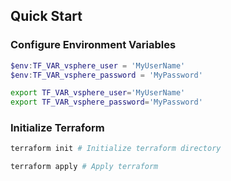 ## Quick Start

### Configure Environment Variables

```powershell
$env:TF_VAR_vsphere_user = 'MyUserName'
$env:TF_VAR_vsphere_password = 'MyPassword'
```

```bash
export TF_VAR_vsphere_user='MyUserName'
export TF_VAR_vsphere_password='MyPassword'
```

### Initialize Terraform 

```bash
terraform init # Initialize terraform directory

terraform apply # Apply terraform
```